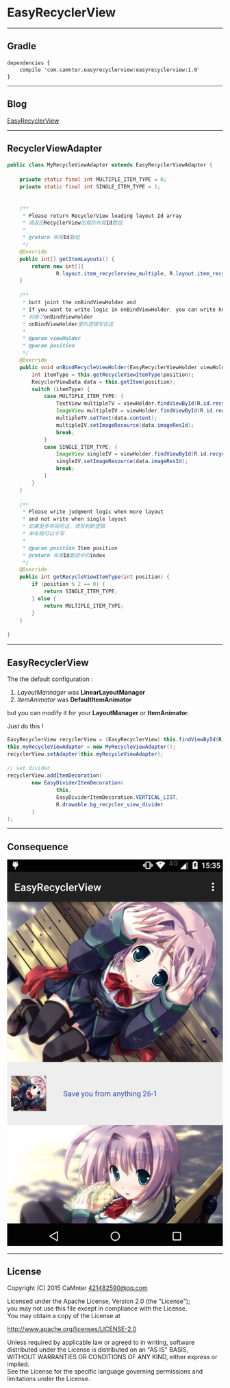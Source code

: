 EasyRecyclerView
==

---

## Gradle

```Gradle
dependencies {
    compile 'com.camnter.easyrecyclerview:easyrecyclerview:1.0'
}
```

---

## Blog

 [EasyRecyclerView](http://blog.csdn.net/qq_16430735/article/details/49341563)

---

## RecyclerViewAdapter



```Java
public class MyRecycleViewAdapter extends EasyRecyclerViewAdapter {

    private static final int MULTIPLE_ITEM_TYPE = 0;
    private static final int SINGLE_ITEM_TYPE = 1;


    /**
     * Please return RecyclerView loading layout Id array
     * 请返回RecyclerView加载的布局Id数组
     *
     * @return 布局Id数组
     */
    @Override
    public int[] getItemLayouts() {
        return new int[]{
                R.layout.item_recyclerview_multiple, R.layout.item_recyclerview_single};
    }

    /**
     * butt joint the onBindViewHolder and
     * If you want to write logic in onBindViewHolder, you can write here
     * 对接了onBindViewHolder
     * onBindViewHolder里的逻辑写在这
     *
     * @param viewHolder
     * @param position
     */
    @Override
    public void onBindRecycleViewHolder(EasyRecyclerViewHolder viewHolder, int position) {
        int itemType = this.getRecycleViewItemType(position);
        RecyclerViewData data = this.getItem(position);
        switch (itemType) {
            case MULTIPLE_ITEM_TYPE: {
                TextView multipleTV = viewHolder.findViewById(R.id.recycler_view_mul_tv);
                ImageView multipleIV = viewHolder.findViewById(R.id.recycler_view_mul_iv);
                multipleTV.setText(data.content);
                multipleIV.setImageResource(data.imageResId);
                break;
            }
            case SINGLE_ITEM_TYPE: {
                ImageView singleIV = viewHolder.findViewById(R.id.recycler_view_single_iv);
                singleIV.setImageResource(data.imageResId);
                break;
            }
        }
    }

    /**
     * Please write judgment logic when more layout
     * and not write when single layout
     * 如果是多布局的话，请写判断逻辑
     * 单布局可以不写
     *
     * @param position Item position
     * @return 布局Id数组中的index
     */
    @Override
    public int getRecycleViewItemType(int position) {
        if (position % 2 == 0) {
            return SINGLE_ITEM_TYPE;
        } else {
            return MULTIPLE_ITEM_TYPE;
        }
    }

}
```

---


## EasyRecyclerView

The the default configuration :  

1. *LayoutMannager* was **LinearLayoutManager**  
1. *ItemAnimator* was **DefaultItemAnimator** 


but you can modify it for your **LayoutManager** or **ItemAnimator**.

Just do this !

```Java
EasyRecyclerView recyclerView = (EasyRecyclerView) this.findViewById(R.id.recycler_view);
this.myRecycleViewAdapter = new MyRecycleViewAdapter();
recyclerView.setAdapter(this.myRecycleViewAdapter);

// set divider
recyclerView.addItemDecoration(
        new EasyDividerItemDecoration(
                this,
                EasyDividerItemDecoration.VERTICAL_LIST,
                R.drawable.bg_recycler_view_divider
        )
);
```

---

## Consequence

![recyclerview_1](https://github.com/CaMnter/EasyRecyclerView/raw/master/readme/recyclerview_1.png)  


---

  

## License
  
  
Copyright (C) 2015 CaMnter 421482590@qq.com  
  
Licensed under the Apache License, Version 2.0 (the "License");  
you may not use this file except in compliance with the License.  
You may obtain a copy of the License at  
  
   http://www.apache.org/licenses/LICENSE-2.0  
  
Unless required by applicable law or agreed to in writing, software  
distributed under the License is distributed on an "AS IS" BASIS,  
WITHOUT WARRANTIES OR CONDITIONS OF ANY KIND, either express or implied.  
See the License for the specific language governing permissions and  
limitations under the License.  
 










